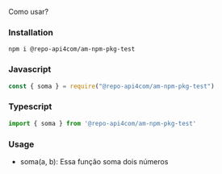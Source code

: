 Como usar?

### Installation
```shell
npm i @repo-api4com/am-npm-pkg-test
```

### Javascript
```js
const { soma } = require("@repo-api4com/am-npm-pkg-test")
```

### Typescript
```ts
import { soma } from '@repo-api4com/am-npm-pkg-test'
```

### Usage
- soma(a, b): 
    Essa função soma dois números